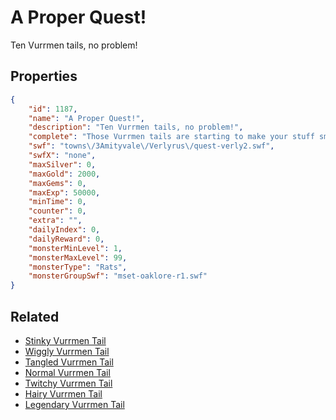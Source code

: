# A Proper Quest!

Ten Vurrmen tails, no problem!

## Properties

```json
{
    "id": 1187,
    "name": "A Proper Quest!",
    "description": "Ten Vurrmen tails, no problem!",
    "complete": "Those Vurrmen tails are starting to make your stuff smell funny, but at least you can try to understand that cat now!",
    "swf": "towns\/3Amityvale\/Verlyrus\/quest-verly2.swf",
    "swfX": "none",
    "maxSilver": 0,
    "maxGold": 2000,
    "maxGems": 0,
    "maxExp": 50000,
    "minTime": 0,
    "counter": 0,
    "extra": "",
    "dailyIndex": 0,
    "dailyReward": 0,
    "monsterMinLevel": 1,
    "monsterMaxLevel": 99,
    "monsterType": "Rats",
    "monsterGroupSwf": "mset-oaklore-r1.swf"
}
```

## Related

- [Stinky Vurrmen Tail](../items/12512-stinky-vurrmen-tail.md)
- [Wiggly Vurrmen Tail](../items/12513-wiggly-vurrmen-tail.md)
- [Tangled Vurrmen Tail](../items/12514-tangled-vurrmen-tail.md)
- [Normal Vurrmen Tail](../items/12515-normal-vurrmen-tail.md)
- [Twitchy Vurrmen Tail](../items/12516-twitchy-vurrmen-tail.md)
- [Hairy Vurrmen Tail](../items/12517-hairy-vurrmen-tail.md)
- [Legendary Vurrmen Tail](../items/12518-legendary-vurrmen-tail.md)

